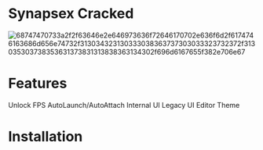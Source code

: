    #                                                                Synapsex Cracked
![68747470733a2f2f63646e2e646973636f72646170702e636f6d2f6174746163686d656e74732f313034323130333038363737303033323732372f313035303738353631373831313838363134302f696d6167655f382e706e67](https://user-images.githubusercontent.com/109006910/208763501-00030fbb-e061-47ad-84d6-17b56afd0768.png)

# Features
Unlock FPS
AutoLaunch/AutoAttach
Internal UI
Legacy UI
Editor Theme

# Installation

